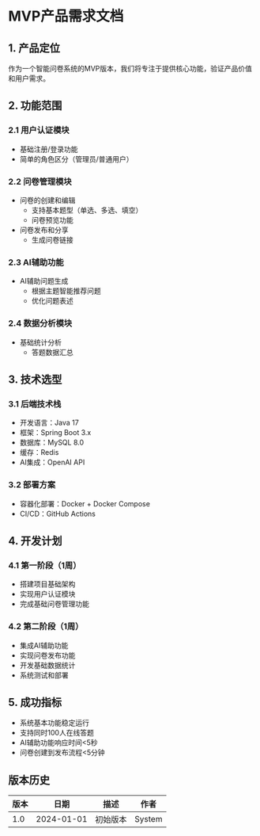 # MVP产品需求文档

## 1. 产品定位
作为一个智能问卷系统的MVP版本，我们将专注于提供核心功能，验证产品价值和用户需求。

## 2. 功能范围

### 2.1 用户认证模块
- 基础注册/登录功能
- 简单的角色区分（管理员/普通用户）

### 2.2 问卷管理模块
- 问卷的创建和编辑
  - 支持基本题型（单选、多选、填空）
  - 问卷预览功能
- 问卷发布和分享
  - 生成问卷链接

### 2.3 AI辅助功能
- AI辅助问题生成
  - 根据主题智能推荐问题
  - 优化问题表述

### 2.4 数据分析模块
- 基础统计分析
  - 答题数据汇总

## 3. 技术选型

### 3.1 后端技术栈
- 开发语言：Java 17
- 框架：Spring Boot 3.x
- 数据库：MySQL 8.0
- 缓存：Redis
- AI集成：OpenAI API

### 3.2 部署方案
- 容器化部署：Docker + Docker Compose
- CI/CD：GitHub Actions

## 4. 开发计划

### 4.1 第一阶段（1周）
- 搭建项目基础架构
- 实现用户认证模块
- 完成基础问卷管理功能

### 4.2 第二阶段（1周）
- 集成AI辅助功能
- 实现问卷发布功能
- 开发基础数据统计
- 系统测试和部署

## 5. 成功指标
- 系统基本功能稳定运行
- 支持同时100人在线答题
- AI辅助功能响应时间<5秒
- 问卷创建到发布流程<5分钟

## 版本历史

| 版本 | 日期 | 描述 | 作者 |
|------|------|------|------|
| 1.0 | 2024-01-01 | 初始版本 | System |